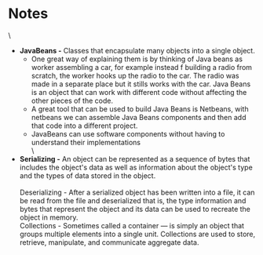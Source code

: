 # Notes

\
* **JavaBeans -** Classes that encapsulate many objects into a single object.
  * One great way of explaining them is by thinking of Java beans as worker assembling a car, for example instead f building a radio from scratch, the worker hooks up the radio to the car. The radio was made in a separate place but it stills works with the car. Java Beans is an object that can work with different code without affecting the other pieces of the code. 
  * A great tool that can be used to build Java Beans is Netbeans, with netbeans we can assemble Java Beans components and then add that code into a different project. 
  * JavaBeans can use software components without having to understand their implementations\
\
* **Serializing -**
An object can be represented as a sequence of bytes that includes the object's data as well as information about the object's type and the types of data stored in the object. \
\
Deserializing - After a serialized object has been written into a file, it can be read from the file and deserialized that is, the type information and bytes that represent the object and its data can be used to recreate the object in memory.
\
Collections - Sometimes called a container — is simply an object that groups multiple elements into a single unit. Collections are used to store, retrieve, manipulate, and communicate aggregate data.